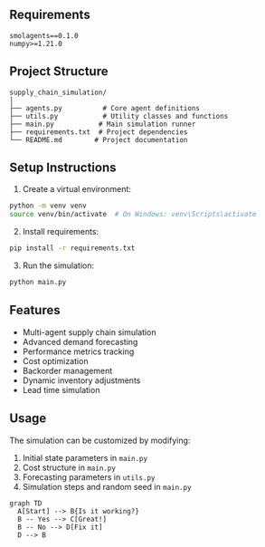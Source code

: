 ## Requirements

```
smolagents==0.1.0
numpy>=1.21.0
```

## Project Structure

```
supply_chain_simulation/
│
├── agents.py          # Core agent definitions
├── utils.py           # Utility classes and functions
├── main.py           # Main simulation runner
├── requirements.txt  # Project dependencies
└── README.md        # Project documentation
```

## Setup Instructions

1. Create a virtual environment:
```bash
python -m venv venv
source venv/bin/activate  # On Windows: venv\Scripts\activate
```

2. Install requirements:
```bash
pip install -r requirements.txt
```

3. Run the simulation:
```bash
python main.py
```

## Features

- Multi-agent supply chain simulation
- Advanced demand forecasting
- Performance metrics tracking
- Cost optimization
- Backorder management
- Dynamic inventory adjustments
- Lead time simulation

## Usage

The simulation can be customized by modifying:
1. Initial state parameters in `main.py`
2. Cost structure in `main.py`
3. Forecasting parameters in `utils.py`
4. Simulation steps and random seed in `main.py`


```mermaid
graph TD
  A[Start] --> B{Is it working?}
  B -- Yes --> C[Great!]
  B -- No --> D[Fix it]
  D --> B
